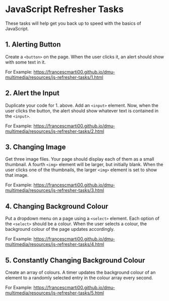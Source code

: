 # JavaScript Refresher Tasks

These tasks will help get you back up to speed with the basics of JavaScript.

## 1. Alerting Button

Create a `<button>` on the page. When the user clicks it, an alert should show with some text in it.

For Example: <https://francescmarti00.github.io/dmu-multimedia/resources/js-refresher-tasks/1.html>

## 2. Alert the Input

Duplicate your code for 1. above. Add an `<input>` element. Now, when the user clicks the button, the alert should show whatever text is contained in the `<input>`.

For Example: <https://francescmarti00.github.io/dmu-multimedia/resources/js-refresher-tasks/2.html>

## 3. Changing Image

Get three image files. Your page should display each of them as a small thumbnail. A fourth `<img>` element will be larger, but initially blank. When the user clicks one of the thumbnails, the larger `<img>` element is set to show that image.

For Example: <https://francescmarti00.github.io/dmu-multimedia/resources/js-refresher-tasks/3.html>

## 4. Changing Background Colour

Put a dropdown menu on a page using a `<select>` element. Each option of the `<select>` should be a colour. When the user selects a colour, the background colour of the page updates accordingly.

For Example: <https://francescmarti00.github.io/dmu-multimedia/resources/js-refresher-tasks/4.html>

## 5. Constantly Changing Background Colour

Create an array of colours. A timer updates the background colour of an element to a randomly selected entry in the colour array every second.

For Example: <https://francescmarti00.github.io/dmu-multimedia/resources/js-refresher-tasks/5.html>
